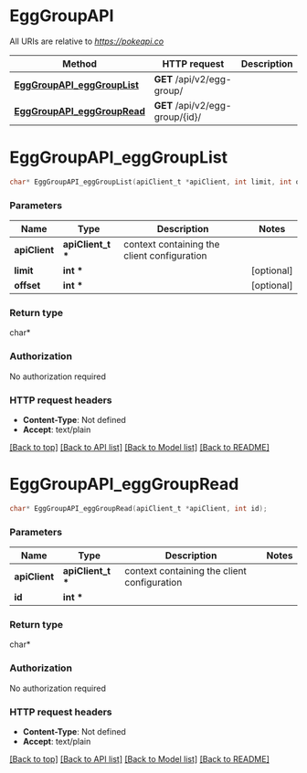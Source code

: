 # EggGroupAPI

All URIs are relative to *https://pokeapi.co*

Method | HTTP request | Description
------------- | ------------- | -------------
[**EggGroupAPI_eggGroupList**](EggGroupAPI.md#EggGroupAPI_eggGroupList) | **GET** /api/v2/egg-group/ | 
[**EggGroupAPI_eggGroupRead**](EggGroupAPI.md#EggGroupAPI_eggGroupRead) | **GET** /api/v2/egg-group/{id}/ | 


# **EggGroupAPI_eggGroupList**
```c
char* EggGroupAPI_eggGroupList(apiClient_t *apiClient, int limit, int offset);
```

### Parameters
Name | Type | Description  | Notes
------------- | ------------- | ------------- | -------------
**apiClient** | **apiClient_t \*** | context containing the client configuration |
**limit** | **int \*** |  | [optional] 
**offset** | **int \*** |  | [optional] 

### Return type

char*



### Authorization

No authorization required

### HTTP request headers

 - **Content-Type**: Not defined
 - **Accept**: text/plain

[[Back to top]](#) [[Back to API list]](../README.md#documentation-for-api-endpoints) [[Back to Model list]](../README.md#documentation-for-models) [[Back to README]](../README.md)

# **EggGroupAPI_eggGroupRead**
```c
char* EggGroupAPI_eggGroupRead(apiClient_t *apiClient, int id);
```

### Parameters
Name | Type | Description  | Notes
------------- | ------------- | ------------- | -------------
**apiClient** | **apiClient_t \*** | context containing the client configuration |
**id** | **int \*** |  | 

### Return type

char*



### Authorization

No authorization required

### HTTP request headers

 - **Content-Type**: Not defined
 - **Accept**: text/plain

[[Back to top]](#) [[Back to API list]](../README.md#documentation-for-api-endpoints) [[Back to Model list]](../README.md#documentation-for-models) [[Back to README]](../README.md)

